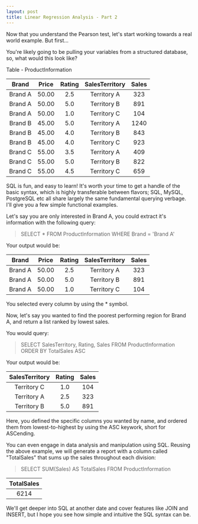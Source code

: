 ```yaml
---
layout: post
title: Linear Regression Analysis - Part 2
---
```


Now that you understand the Pearson test, let's start working towards a real world example. But first...

You're likely going to be pulling your variables from a structured database, so, what would this look like?

Table - ProductInformation

| Brand | Price | Rating | SalesTerritory | Sales |
|:------:|:-----:|:-----:|:---------------:|:-----:|
|Brand A | 50.00 | 2.5 | Territory A| 323|
|Brand A | 50.00 | 5.0 | Territory B| 891|
|Brand A | 50.00 | 1.0 | Territory C| 104|
|Brand B | 45.00 | 5.0 | Territory A| 1240|
|Brand B | 45.00 | 4.0 | Territory B| 843|
|Brand B | 45.00 | 4.0 | Territory C| 923|
|Brand C | 55.00 | 3.5 | Territory A| 409 |
|Brand C | 55.00 | 5.0 | Territory B| 822| 
|Brand C | 55.00 | 4.5 | Territory C| 659 |

SQL is fun, and easy to learn! It's worth your time to get a handle of the basic syntax, which is highly transferable between
flavors; SQL, MySQL, PostgreSQL etc all share largely the same fundamental querying verbage. I'll give you a few simple functional
examples.

Let's say you are only interested in Brand A, you could extract it's information with the following query:

>SELECT * FROM ProductInformation WHERE Brand = 'Brand A'

Your output would be:

| Brand | Price | Rating | SalesTerritory | Sales |
|:------:|:-----:|:-----:|:---------------:|:-----:|
|Brand A| 50.00 | 2.5 | Territory A| 323|
|Brand A| 50.00 | 5.0 | Territory B| 891|
|Brand A| 50.00 | 1.0 | Territory C| 104|

You selected every column by using the * symbol.

Now, let's say you wanted to find the poorest performing region for Brand A, and return a list ranked by lowest sales.

You would query:

>SELECT SalesTerritory, Rating, Sales FROM ProductInformation ORDER BY TotalSales ASC

Your output would be:

|SalesTerritory | Rating | Sales |
|:-:|:-:|:-:|
|Territory C|  1.0 | 104|
|Territory A|  2.5 | 323|
|Territory B|  5.0 | 891|

Here, you defined the specific columns you wanted by name, and ordered them from lowest-to-highest by using the ASC keywork,
short for ASCending.

You can even engage in data analysis and manipulation using SQL. Reusing the above example, we will generate a report with
a column called "TotalSales" that sums up the sales throughout each division:

>SELECT SUM(Sales) AS TotalSales FROM ProductInformation

|TotalSales|
|:-:|
|6214|

We'll get deeper into SQL at another date and cover features like JOIN and INSERT, but I hope you see how simple and intuitive
the SQL syntax can be. 

